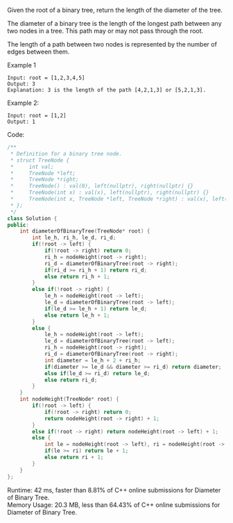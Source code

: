 Given the root of a binary tree, return the length of the diameter of the tree.  

The diameter of a binary tree is the length of the longest path between any two nodes in a tree. This path may or may not pass through the root.  

The length of a path between two nodes is represented by the number of edges between them.  

Example 1  
```
Input: root = [1,2,3,4,5]
Output: 3
Explanation: 3 is the length of the path [4,2,1,3] or [5,2,1,3].
```
Example 2:
```
Input: root = [1,2]
Output: 1
```
Code:  
```c++
/**
 * Definition for a binary tree node.
 * struct TreeNode {
 *     int val;
 *     TreeNode *left;
 *     TreeNode *right;
 *     TreeNode() : val(0), left(nullptr), right(nullptr) {}
 *     TreeNode(int x) : val(x), left(nullptr), right(nullptr) {}
 *     TreeNode(int x, TreeNode *left, TreeNode *right) : val(x), left(left), right(right) {}
 * };
 */
class Solution {
public:
    int diameterOfBinaryTree(TreeNode* root) {
        int le_h, ri_h, le_d, ri_d;
        if(!root -> left) {
            if(!root -> right) return 0;
            ri_h = nodeHeight(root -> right);
            ri_d = diameterOfBinaryTree(root -> right);
            if(ri_d >= ri_h + 1) return ri_d;
            else return ri_h + 1;
        }
        else if(!root -> right) {
            le_h = nodeHeight(root -> left);
            le_d = diameterOfBinaryTree(root -> left);
            if(le_d >= le_h + 1) return le_d;
            else return le_h + 1;
        }
        else {
            le_h = nodeHeight(root -> left);
            le_d = diameterOfBinaryTree(root -> left);
            ri_h = nodeHeight(root -> right);
            ri_d = diameterOfBinaryTree(root -> right);
            int diameter = le_h + 2 + ri_h;
            if(diameter >= le_d && diameter >= ri_d) return diameter;
            else if(le_d >= ri_d) return le_d;
            else return ri_d;
        }
    }
    int nodeHeight(TreeNode* root) {
        if(!root -> left) {
            if(!root -> right) return 0;
            return nodeHeight(root -> right) + 1;
        }
        else if(!root -> right) return nodeHeight(root -> left) + 1;
        else {
            int le = nodeHeight(root -> left), ri = nodeHeight(root -> right);
            if(le >= ri) return le + 1;
            else return ri + 1;
        }
    }
};
```

Runtime: 42 ms, faster than 8.81% of C++ online submissions for Diameter of Binary Tree.  
Memory Usage: 20.3 MB, less than 64.43% of C++ online submissions for Diameter of Binary Tree.  
